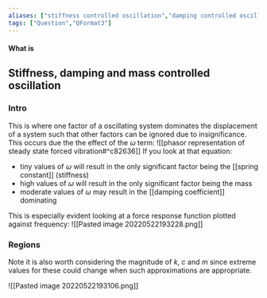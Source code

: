 ```yaml
---
aliases: ["stiffness controlled oscillation","damping controlled oscillation","mass controlled oscillation"]
tags: ["Question","QFormat3"]
---
```


#### What is
## Stiffness, damping and mass controlled oscillation
### Intro
This is where one factor of a oscillating system dominates the displacement of a system such that other factors can be ignored due to insignificance. This occurs due the the effect of the $\omega$ term:
![[phasor representation of steady state forced vibration#^c82636]]
If you look at that equation:
- tiny values of $\omega$ will result in the only significant factor being the [[spring constant]] (stiffness)
- high values of $\omega$ will result in the only significant factor being the mass
- moderate values of $\omega$ may result in the [[damping coefficient]] dominating

This is especially evident looking at a force response function plotted against frequency:
![[Pasted image 20220522193228.png]]

### Regions
Note it is also worth considering the magnitude of $k$, $c$ and $m$ since extreme values for these could change when such approximations are appropriate.

![[Pasted image 20220522193106.png]]

